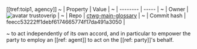 [[tref:toip1, agency]]
~ | Property | Value |
~ | -------- | ----- |
~ | Owner | ![avatar](https://avatars.githubusercontent.com/u/61128026?v=4) trustoverip |
~ | Repo | [ctwg-main-glossary](https://github.com/trustoverip/ctwg-main-glossary) |
~ | Commit hash | feecc53222ff1debf6174665774f17da491a3050 |

~ to act independently of its own accord, and in particular to empower the party to employ an [[ref: agent]] to act on the [[ref: party]]'s behalf.
